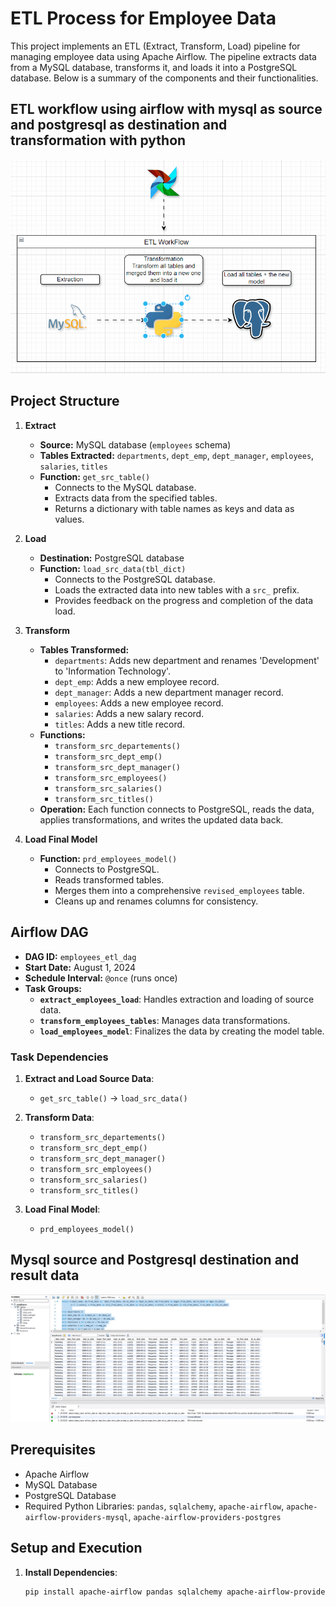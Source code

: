 # ETL Process for Employee Data

This project implements an ETL (Extract, Transform, Load) pipeline for managing employee data using Apache Airflow. The pipeline extracts data from a MySQL database, transforms it, and loads it into a PostgreSQL database. Below is a summary of the components and their functionalities.

## ETL workflow using airflow with mysql as source and postgresql as destination and transformation with python

<img src="https://github.com/Sendo-A/etl_workflow_using_airflow/blob/main/Photos/Etl_workflow.gif" alt="workflow" width="800">

## Project Structure

1. **Extract**
   - **Source:** MySQL database (`employees` schema)
   - **Tables Extracted:** `departments`, `dept_emp`, `dept_manager`, `employees`, `salaries`, `titles`
   - **Function:** `get_src_table()`
     - Connects to the MySQL database.
     - Extracts data from the specified tables.
     - Returns a dictionary with table names as keys and data as values.

2. **Load**
   - **Destination:** PostgreSQL database
   - **Function:** `load_src_data(tbl_dict)`
     - Connects to the PostgreSQL database.
     - Loads the extracted data into new tables with a `src_` prefix.
     - Provides feedback on the progress and completion of the data load.

3. **Transform**
   - **Tables Transformed:**
     - `departments`: Adds new department and renames 'Development' to 'Information Technology'.
     - `dept_emp`: Adds a new employee record.
     - `dept_manager`: Adds a new department manager record.
     - `employees`: Adds a new employee record.
     - `salaries`: Adds a new salary record.
     - `titles`: Adds a new title record.
   - **Functions:** 
     - `transform_src_departements()`
     - `transform_src_dept_emp()`
     - `transform_src_dept_manager()`
     - `transform_src_employees()`
     - `transform_src_salaries()`
     - `transform_src_titles()`
   - **Operation:** Each function connects to PostgreSQL, reads the data, applies transformations, and writes the updated data back.

4. **Load Final Model**
   - **Function:** `prd_employees_model()`
     - Connects to PostgreSQL.
     - Reads transformed tables.
     - Merges them into a comprehensive `revised_employees` table.
     - Cleans up and renames columns for consistency.

## Airflow DAG

- **DAG ID:** `employees_etl_dag`
- **Start Date:** August 1, 2024
- **Schedule Interval:** `@once` (runs once)
- **Task Groups:**
  - **`extract_employees_load`**: Handles extraction and loading of source data.
  - **`transform_employees_tables`**: Manages data transformations.
  - **`load_employees_model`**: Finalizes the data by creating the model table.

### Task Dependencies

1. **Extract and Load Source Data**:
   - `get_src_table()` → `load_src_data()`

2. **Transform Data**:
   - `transform_src_departements()`
   - `transform_src_dept_emp()`
   - `transform_src_dept_manager()`
   - `transform_src_employees()`
   - `transform_src_salaries()`
   - `transform_src_titles()`

3. **Load Final Model**:
   - `prd_employees_model()`

  ## Mysql source and Postgresql destination and result data

<img src="https://github.com/Sendo-A/etl_workflow_using_airflow/blob/main/Mysql_employees.PNG" alt="Mysql" width="800"> 

## Prerequisites

- Apache Airflow
- MySQL Database
- PostgreSQL Database
- Required Python Libraries: `pandas`, `sqlalchemy`, `apache-airflow`, `apache-airflow-providers-mysql`, `apache-airflow-providers-postgres`

## Setup and Execution

1. **Install Dependencies**:
   ```bash
   pip install apache-airflow pandas sqlalchemy apache-airflow-providers-mysql apache-airflow-providers-postgres

